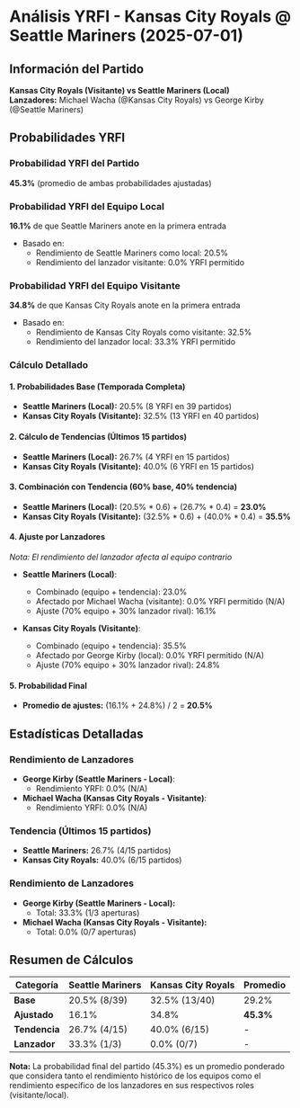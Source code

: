 # Análisis YRFI - Kansas City Royals @ Seattle Mariners (2025-07-01)

## Información del Partido
**Kansas City Royals (Visitante) vs Seattle Mariners (Local)**  
**Lanzadores:** Michael Wacha (@Kansas City Royals) vs George Kirby (@Seattle Mariners)

## Probabilidades YRFI

### Probabilidad YRFI del Partido
**45.3%** (promedio de ambas probabilidades ajustadas)

### Probabilidad YRFI del Equipo Local
**16.1%** de que Seattle Mariners anote en la primera entrada
- Basado en:
  - Rendimiento de Seattle Mariners como local: 20.5%
  - Rendimiento del lanzador visitante: 0.0% YRFI permitido

### Probabilidad YRFI del Equipo Visitante
**34.8%** de que Kansas City Royals anote en la primera entrada
- Basado en:
  - Rendimiento de Kansas City Royals como visitante: 32.5%
  - Rendimiento del lanzador local: 33.3% YRFI permitido

### Cálculo Detallado

#### 1. Probabilidades Base (Temporada Completa)
- **Seattle Mariners (Local):** 20.5% (8 YRFI en 39 partidos)
- **Kansas City Royals (Visitante):** 32.5% (13 YRFI en 40 partidos)

#### 2. Cálculo de Tendencias (Últimos 15 partidos)
- **Seattle Mariners (Local):** 26.7% (4 YRFI en 15 partidos)
- **Kansas City Royals (Visitante):** 40.0% (6 YRFI en 15 partidos)

#### 3. Combinación con Tendencia (60% base, 40% tendencia)
- **Seattle Mariners (Local):** (20.5% * 0.6) + (26.7% * 0.4) = **23.0%**
- **Kansas City Royals (Visitante):** (32.5% * 0.6) + (40.0% * 0.4) = **35.5%**

#### 4. Ajuste por Lanzadores
*Nota: El rendimiento del lanzador afecta al equipo contrario*

- **Seattle Mariners (Local)**:
  - Combinado (equipo + tendencia): 23.0%
  - Afectado por Michael Wacha (visitante): 0.0% YRFI permitido (N/A)
  - Ajuste (70% equipo + 30% lanzador rival): 16.1%

- **Kansas City Royals (Visitante)**:
  - Combinado (equipo + tendencia): 35.5%
  - Afectado por George Kirby (local): 0.0% YRFI permitido (N/A)
  - Ajuste (70% equipo + 30% lanzador rival): 24.8%

#### 5. Probabilidad Final
- **Promedio de ajustes:** (16.1% + 24.8%) / 2 = **20.5%**

## Estadísticas Detalladas


### Rendimiento de Lanzadores
- **George Kirby (Seattle Mariners - Local)**:
  - Rendimiento YRFI: 0.0% (N/A)
- **Michael Wacha (Kansas City Royals - Visitante)**:
  - Rendimiento YRFI: 0.0% (N/A)
### Tendencia (Últimos 15 partidos)
- **Seattle Mariners:** 26.7% (4/15 partidos)
- **Kansas City Royals:** 40.0% (6/15 partidos)

### Rendimiento de Lanzadores
- **George Kirby (Seattle Mariners - Local):**
  - Total: 33.3% (1/3 aperturas)
- **Michael Wacha (Kansas City Royals - Visitante):**
  - Total: 0.0% (0/7 aperturas)

## Resumen de Cálculos
| Categoría | Seattle Mariners     | Kansas City Royals   | Promedio |
|-----------|----------------------|----------------------|----------|
| **Base** | 20.5% (8/39) | 32.5% (13/40) | 29.2% |
| **Ajustado** | 16.1% | 34.8% | **45.3%** |
| **Tendencia** | 26.7% (4/15) | 40.0% (6/15) | - |
| **Lanzador** | 33.3% (1/3) | 0.0% (0/7) | - |

**Nota:** La probabilidad final del partido (45.3%) es un promedio ponderado que considera tanto el rendimiento histórico de los equipos como el rendimiento específico de los lanzadores en sus respectivos roles (visitante/local).